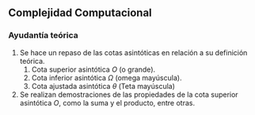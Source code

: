 ## Complejidad Computacional

### Ayudantía teórica
1.  Se hace un repaso de las cotas asintóticas en relación a su definición teórica.
    1. Cota superior asintótica $O$ (o grande).
    2. Cota inferior asintótica $Ω$ (omega mayúscula).
    3. Cota ajustada asintótica $θ$ (Teta mayúscula)
3.  Se realizan demostraciones de las propiedades de la cota superior asintótica $O$, como la suma y el producto, entre otras.
